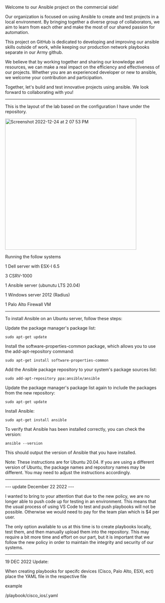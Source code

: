 Welcome to our Ansible project on the commercial side!

Our organization is focused on using Ansible to create and test projects in a local environment. By bringing together a diverse group of collaborators, we aim to learn from each other and make the most of our shared passion for automation.

This project on GitHub is dedicated to developing and improving our ansible skills outside of work, while keeping our production network playbooks separate in our Army github.

We believe that by working together and sharing our knowledge and resources, we can make a real impact on the efficiency and effectiveness of our projects. Whether you are an experienced developer or new to ansible, we welcome your contribution and participation.

Together, let's build and test innovative projects using ansible. We look forward to collaborating with you!

--------------------------------
This is the layout of the lab based on the configuration I have under the repository.

<img width="427" alt="Screenshot 2022-12-24 at 2 07 53 PM" src="https://user-images.githubusercontent.com/13005984/209451062-7feba0b2-5d5c-413f-ac84-6a2e6c458372.png">

Running the follow systems 

1 Dell server with ESX-I 6.5 

3 CSRV-1000

1 Ansible server (ubunutu LTS 20.04)

1 Windows server 2012 (Radius)

1 Palo Alto Firewall VM

--------------------------------
To install Ansible on an Ubuntu server, follow these steps:

Update the package manager's package list:
```
sudo apt-get update
```
Install the software-properties-common package, which allows you to use the add-apt-repository command:
```
sudo apt-get install software-properties-common
```
Add the Ansible package repository to your system's package sources list:
```
sudo add-apt-repository ppa:ansible/ansible
```
Update the package manager's package list again to include the packages from the new repository:
```
sudo apt-get update
```
Install Ansible:
```
sudo apt-get install ansible
```
To verify that Ansible has been installed correctly, you can check the version:
```
ansible --version
```
This should output the version of Ansible that you have installed.

Note: These instructions are for Ubuntu 20.04. If you are using a different version of Ubuntu, the package names and repository names may be different. You may need to adjust the instructions accordingly.



--------------------------------

--- update December 22 2022 ---

I wanted to bring to your attention that due to the new policy, we are no longer able to push code up for testing in an environment. This means that the usual process of using VS Code to test and push playbooks will not be possible.  Otherwise we would need to pay for the team plan which is $4 per user.

The only option available to us at this time is to create playbooks locally, test them, and then manually upload them into the repository. This may require a bit more time and effort on our part, but it is important that we follow the new policy in order to maintain the integrity and security of our systems.

--------------------------------

19 DEC 2022 Update: 

When creating playbooks for specifc devices (Cisco, Palo Alto, ESXI, ect) place the YAML file in the respective file 

example

/playbook/cisco_ios/<name>.yaml


